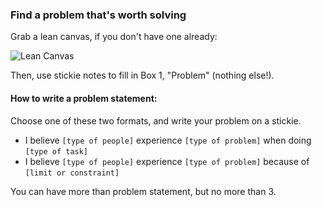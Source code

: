 ### Find a problem that's worth solving

Grab a lean canvas, if you don't have one already:

![Lean Canvas](http://1zdtw21ubuji3i00b23nl364.wpengine.netdna-cdn.com/wp-content/uploads/2012/06/Screen-Shot-2012-06-14-at-9.38.44-AM.png)

Then, use stickie notes to fill in Box 1, "Problem" (nothing else!).

#### How to write a problem statement:

Choose one of these two formats, and write your problem on a stickie.

- I believe `[type of people]` experience `[type of problem]` when doing `[type of task]`
- I believe `[type of people]` experience `[type of problem]` because of `[limit or constraint]`

You can have more than problem statement, but no more than 3.